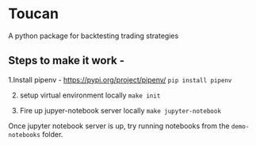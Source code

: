 # Toucan 
A python package for backtesting trading strategies


## Steps to make it work - 

1.Install pipenv - https://pypi.org/project/pipenv/
  `pip install pipenv`
  
2. setup virtual environment locally 
  `make init`
  
3. Fire up jupyer-notebook server locally 
  `make jupyter-notebook`
  
Once jupyter notebook server is up, try running notebooks from the `demo-notebooks` folder.
